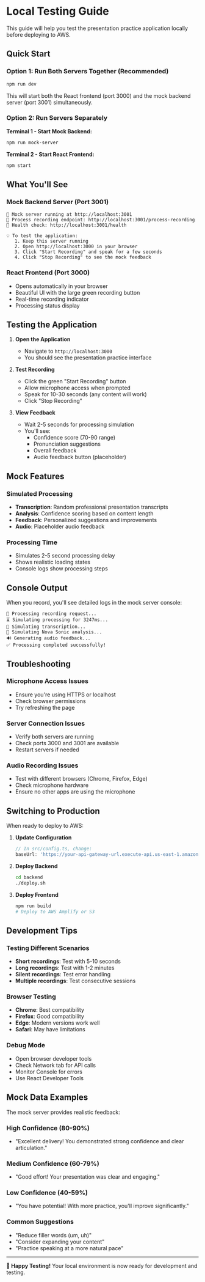 # Local Testing Guide

This guide will help you test the presentation practice application locally before deploying to AWS.

## Quick Start

### Option 1: Run Both Servers Together (Recommended)

```bash
npm run dev
```

This will start both the React frontend (port 3000) and the mock backend server (port 3001) simultaneously.

### Option 2: Run Servers Separately

**Terminal 1 - Start Mock Backend:**
```bash
npm run mock-server
```

**Terminal 2 - Start React Frontend:**
```bash
npm start
```

## What You'll See

### Mock Backend Server (Port 3001)
```
🚀 Mock server running at http://localhost:3001
📝 Process recording endpoint: http://localhost:3001/process-recording
🏥 Health check: http://localhost:3001/health

💡 To test the application:
   1. Keep this server running
   2. Open http://localhost:3000 in your browser
   3. Click "Start Recording" and speak for a few seconds
   4. Click "Stop Recording" to see the mock feedback
```

### React Frontend (Port 3000)
- Opens automatically in your browser
- Beautiful UI with the large green recording button
- Real-time recording indicator
- Processing status display

## Testing the Application

1. **Open the Application**
   - Navigate to `http://localhost:3000`
   - You should see the presentation practice interface

2. **Test Recording**
   - Click the green "Start Recording" button
   - Allow microphone access when prompted
   - Speak for 10-30 seconds (any content will work)
   - Click "Stop Recording"

3. **View Feedback**
   - Wait 2-5 seconds for processing simulation
   - You'll see:
     - Confidence score (70-90 range)
     - Pronunciation suggestions
     - Overall feedback
     - Audio feedback button (placeholder)

## Mock Features

### Simulated Processing
- **Transcription**: Random professional presentation transcripts
- **Analysis**: Confidence scoring based on content length
- **Feedback**: Personalized suggestions and improvements
- **Audio**: Placeholder audio feedback

### Processing Time
- Simulates 2-5 second processing delay
- Shows realistic loading states
- Console logs show processing steps

## Console Output

When you record, you'll see detailed logs in the mock server console:

```
📝 Processing recording request...
⏳ Simulating processing for 3247ms...
🎤 Simulating transcription...
🤖 Simulating Nova Sonic analysis...
🔊 Generating audio feedback...
✅ Processing completed successfully!
```

## Troubleshooting

### Microphone Access Issues
- Ensure you're using HTTPS or localhost
- Check browser permissions
- Try refreshing the page

### Server Connection Issues
- Verify both servers are running
- Check ports 3000 and 3001 are available
- Restart servers if needed

### Audio Recording Issues
- Test with different browsers (Chrome, Firefox, Edge)
- Check microphone hardware
- Ensure no other apps are using the microphone

## Switching to Production

When ready to deploy to AWS:

1. **Update Configuration**
   ```typescript
   // In src/config.ts, change:
   baseUrl: 'https://your-api-gateway-url.execute-api.us-east-1.amazonaws.com/prod'
   ```

2. **Deploy Backend**
   ```bash
   cd backend
   ./deploy.sh
   ```

3. **Deploy Frontend**
   ```bash
   npm run build
   # Deploy to AWS Amplify or S3
   ```

## Development Tips

### Testing Different Scenarios
- **Short recordings**: Test with 5-10 seconds
- **Long recordings**: Test with 1-2 minutes
- **Silent recordings**: Test error handling
- **Multiple recordings**: Test consecutive sessions

### Browser Testing
- **Chrome**: Best compatibility
- **Firefox**: Good compatibility
- **Edge**: Modern versions work well
- **Safari**: May have limitations

### Debug Mode
- Open browser developer tools
- Check Network tab for API calls
- Monitor Console for errors
- Use React Developer Tools

## Mock Data Examples

The mock server provides realistic feedback:

### High Confidence (80-90%)
- "Excellent delivery! You demonstrated strong confidence and clear articulation."

### Medium Confidence (60-79%)
- "Good effort! Your presentation was clear and engaging."

### Low Confidence (40-59%)
- "You have potential! With more practice, you'll improve significantly."

### Common Suggestions
- "Reduce filler words (um, uh)"
- "Consider expanding your content"
- "Practice speaking at a more natural pace"

---

**🎉 Happy Testing!** Your local environment is now ready for development and testing. 